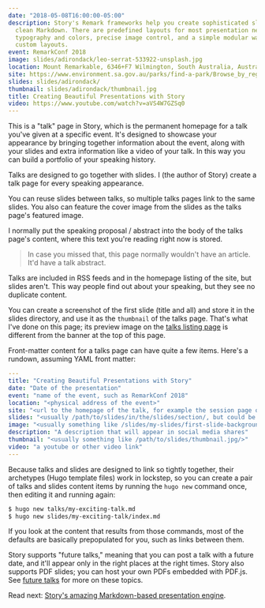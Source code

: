 ```yaml
---
date: "2018-05-08T16:00:00-05:00"
description: Story's Remark frameworks help you create sophisticated slides with simple,
  clean Markdown. There are predefined layouts for most presentation needs, beautiful
  typography and colors, precise image control, and a simple modular way to create
  custom layouts.
event: RemarkConf 2018
image: slides/adirondack/leo-serrat-533922-unsplash.jpg
location: Mount Remarkable, 6346+F7 Wilmington, South Australia, Australia
site: https://www.environment.sa.gov.au/parks/find-a-park/Browse_by_region/flinders-ranges-outback/mount-remarkable-national-park
slides: slides/adirondack/
thumbnail: slides/adirondack/thumbnail.jpg
title: Creating Beautiful Presentations with Story
video: https://www.youtube.com/watch?v=aVS4W7GZSq0
---
```

This is a "talk" page in Story, which is the permanent homepage for a talk
you've given at a specific event. It's designed to showcase your appearance by
bringing together information about the event, along with your slides and extra
information like a video of your talk. In this way you can build a portfolio of
your speaking history.
<!--more-->

Talks are designed to go together with slides. I (the author of Story)
create a talk page for every speaking appearance.

You can reuse slides between talks, so multiple talks pages link to the same
slides. You also can feature the cover image from the slides as the talks page's
featured image.

I normally put the speaking proposal / abstract into the body of the talks
page's content, where this text you're reading right now is stored.

> In case you missed that, this page normally wouldn't have an article.
> It'd have a talk abstract.

Talks are included in RSS feeds and in the homepage listing of the site, but
slides aren't. This way people find out about your speaking, but they see no
duplicate content.

You can create a screenshot of the first slide (title and all) and store it
in the slides directory, and use it as the `thumbnail` of the talks page. That's
what I've done on this page; its preview image on the [talks listing
page](/talks/) is different from the banner at the top of this page.

Front-matter content for a talks page can have quite a few items. Here's a
rundown, assuming YAML front matter:

```yaml
---
title: "Creating Beautiful Presentations with Story"
date: "Date of the presentation"
event: "name of the event, such as RemarkConf 2018"
location: "<physical address of the event>"
site: "<url to the homepage of the talk, for example the session page on a conference website>"
slides: "<usually /path/to/slides/in/the/slides/section/, but could be any link>"
image: "<usually something like /slides/my-slides/first-slide-background.jpg>"
description: "A description that will appear in social media shares"
thumbnail: "<usually something like /path/to/slides/thumbnail.jpg/>"
video: "a youtube or other video link"
---
```

Because talks and slides are designed to link so tightly together, their
archetypes (Hugo template files) work in lockstep, so you can create a pair of
talks and slides content items by running the `hugo new` command once, then
editing it and running again:

```sh
$ hugo new talks/my-exciting-talk.md
$ hugo new slides/my-exciting-talk/index.md
```

If you look at the content that results from those commands, most of the
defaults are basically prepopulated for you, such as links between them.

Story supports "future talks," meaning that you can post a talk with a future
date, and it'll appear only in the right places at the right times. Story also
supports PDF slides; you can host your own PDFs embedded with PDF.js. See [future
talks](/talks/a-future-talk/) for more on these topics.

Read next: [Story's amazing Markdown-based presentation engine](/slides/adirondack/).
